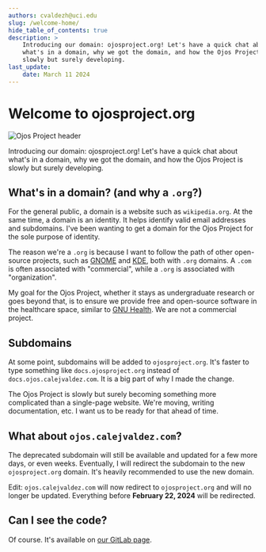 ```yaml
---
authors: cvaldezh@uci.edu
slug: /welcome-home/
hide_table_of_contents: true
description: >
    Introducing our domain: ojosproject.org! Let's have a quick chat about
    what's in a domain, why we got the domain, and how the Ojos Project is
    slowly but surely developing.
last_update:
    date: March 11 2024
---
```

# Welcome to ojosproject.org

![Ojos Project header](https://docs.ojosproject.org/images/header.png)

Introducing our domain: ojosproject.org! Let's have a quick chat about what's in a domain, why we got the domain, and how the Ojos Project is slowly but surely developing.

<!-- truncate -->

## What's in a domain? (and why a `.org`?)

For the general public, a domain is a website such as `wikipedia.org`. At the same time, a domain is an identity. It helps identify valid email addresses and subdomains. I've been wanting to get a domain for the Ojos Project for the sole purpose of identity.

The reason we're a `.org` is because I want to follow the path of other open-source projects, such as [GNOME](https://gnome.org/) and [KDE](https://kde.org/), both with `.org` domains. A `.com` is often associated with "commercial", while a `.org` is associated with "organization".

My goal for the Ojos Project, whether it stays as undergraduate research or goes beyond that, is to ensure we provide free and open-source software in the healthcare space, similar to [GNU Health](https://www.gnuhealth.org/). We are not a commercial project.

## Subdomains

At some point, subdomains will be added to `ojosproject.org`. It's faster to type something like `docs.ojosproject.org` instead of `docs.ojos.calejvaldez.com`. It is a big part of why I made the change.

The Ojos Project is slowly but surely becoming something more complicated than a single-page website. We're moving, writing documentation, etc. I want us to be ready for that ahead of time.

## What about `ojos.calejvaldez.com`?

The deprecated subdomain will still be available and updated for a few more days, or even weeks. Eventually, I will redirect the subdomain to the new `ojosproject.org` domain. It's heavily recommended to use the new domain.

Edit: `ojos.calejvaldez.com` will now redirect to `ojosproject.org` and will no longer be updated. Everything before **February 22, 2024** will be redirected.

## Can I see the code?

Of course. It's available on [our GitLab page](https://gitlab.com/ojosproject/website).
